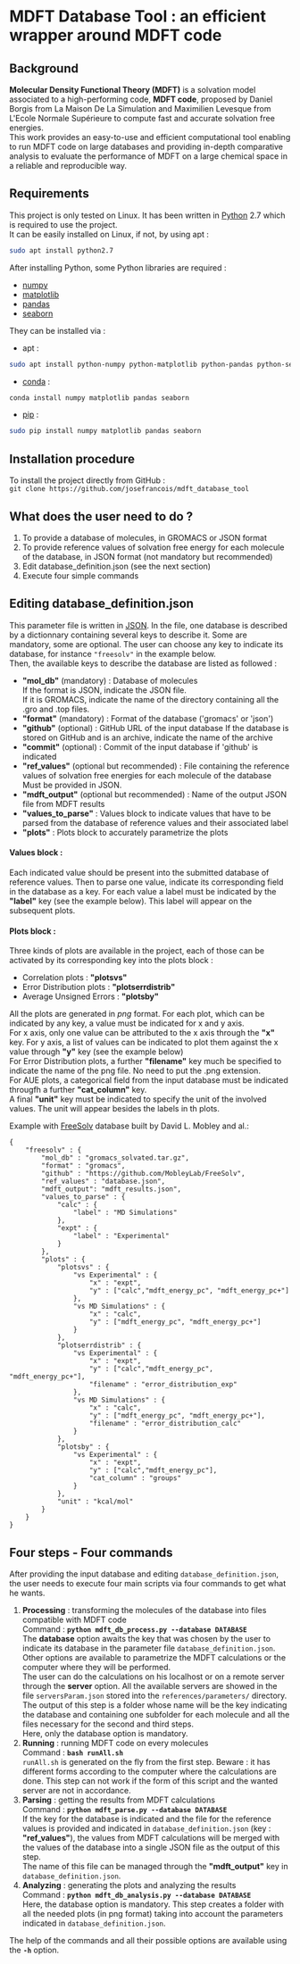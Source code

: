 # MDFT Database Tool : an efficient wrapper around MDFT code
## Background
**Molecular Density Functional Theory (MDFT)** is a solvation model associated to a high-performing code, **MDFT code**, proposed by Daniel Borgis from La Maison De La Simulation and Maximilien Levesque from L'Ecole Normale Supérieure to compute fast and accurate solvation free energies.\
This work provides an easy-to-use and efficient computational tool enabling to run MDFT code on large databases and providing in-depth comparative analysis to evaluate the performance of MDFT on a large chemical space in a reliable and reproducible way.
## Requirements
This project is only tested on Linux. It has been written in [Python](https://www.python.org/) 2.7 which is required to use the project. \
It can be easily installed on Linux, if not, by using apt : 
```bash
sudo apt install python2.7
```
After installing Python, some Python libraries are required :
- [numpy](http://www.numpy.org/)
- [matplotlib](https://matplotlib.org/)
- [pandas](http://pandas.pydata.org/)
- [seaborn](https://seaborn.pydata.org/)

They can be installed via :
- apt :
```bash
sudo apt install python-numpy python-matplotlib python-pandas python-seaborn
```
- [conda](https://conda.io/docs/download.html) :  
```bash
conda install numpy matplotlib pandas seaborn
```
- [pip](https://pip.pypa.io/en/stable/installing/)  : 
```bash
sudo pip install numpy matplotlib pandas seaborn
```  


## Installation procedure
To install the project directly from GitHub :\
`git clone https://github.com/josefrancois/mdft_database_tool`

## What does the user need to do ?
1. To provide a database of molecules, in GROMACS or JSON format
2. To provide reference values of solvation free energy for each molecule of the database, in JSON format (not mandatory but recommended)
3. Edit database_definition.json (see the next section)
4. Execute four simple commands

## Editing database_definition.json
This parameter file is written in [JSON](https://fr.wikipedia.org/wiki/JavaScript_Object_Notation). 
In the file, one database is described by a dictionnary containing several keys to describe it. Some are mandatory, some are optional. The user can choose any key to indicate its database, for instance `"freesolv"` in the example below.\
Then, the available keys to describe the database are listed as followed :
- **"mol_db"** (mandatory) : Database of molecules\
  If the format is JSON, indicate the JSON file.\
  If it is GROMACS, indicate the name of the directory containing all the .gro and .top files.
- **"format"** (mandatory) : Format of the database ('gromacs' or 'json')
- **"github"** (optional) : GitHub URL of the input database
If the database is stored on GitHub and is an archive, indicate the name of the archive
- **"commit"** (optional) : Commit of the input database if 'github' is indicated
- **"ref_values"** (optional but recommended) : File containing the reference values of solvation free energies for each molecule of the database\
  Must be provided in JSON.
- **"mdft_output"** (optional but recommended) : Name of the output JSON file from MDFT results
- **"values_to_parse"** : Values block to indicate values that have to be parsed from the database of reference values and their associated label 
- **"plots"** : Plots block to accurately parametrize the plots

#### Values block :
Each indicated value should be present into the submitted database of reference values. Then to parse one value, indicate its corresponding field in the database as a key. For each value a label must be indicated by the **"label"** key (see the example below). This label will appear on the subsequent plots.

#### Plots block :
Three kinds of plots are available in the project, each of those can be activated by its corresponding key into the plots block :
- Correlation plots : **"plotsvs"**
- Error Distribution plots : **"plotserrdistrib"**
- Average Unsigned Errors : **"plotsby"**

All the plots are generated in *png* format.
For each plot, which can be indicated by any key, a value must be indicated for x and y axis.\
For x axis, only one value can be attributed to the x axis through the **"x"** key. For y axis, a list of values can be indicated to plot them against the x value through **"y"** key (see the example below)\
For Error Distribution plots, a further **"filename"** key much be specified to indicate the name of the png file. No need to put the .png extension.\
For AUE plots, a categorical field from the input database must be indicated througfh a further **"cat_column"** key.\
A final **"unit"** key must be indicated to specify the unit of the involved values. The unit will appear besides the labels in th plots.

Example with [FreeSolv](https://github.com/MobleyLab/FreeSolv) database built by David L. Mobley and al.:
```
{
    "freesolv" : {                          
        "mol_db" : "gromacs_solvated.tar.gz", 
        "format" : "gromacs",
        "github" : "https://github.com/MobleyLab/FreeSolv",
        "ref_values" : "database.json",
        "mdft_output": "mdft_results.json",
        "values_to_parse" : {
            "calc" : {
                "label" : "MD Simulations"
            },
            "expt" : {
                "label" : "Experimental"
            }
        },
        "plots" : {
            "plotsvs" : {
                "vs Experimental" : {
                    "x" : "expt",
                    "y" : ["calc","mdft_energy_pc", "mdft_energy_pc+"]
                },
                "vs MD Simulations" : {
                    "x" : "calc",
                    "y" : ["mdft_energy_pc", "mdft_energy_pc+"]
                }
            },
            "plotserrdistrib" : {
                "vs Experimental" : {
                    "x" : "expt",
                    "y" : ["calc","mdft_energy_pc", "mdft_energy_pc+"],
                    "filename" : "error_distribution_exp"
                },
                "vs MD Simulations" : {
                    "x" : "calc",
                    "y" : ["mdft_energy_pc", "mdft_energy_pc+"],
                    "filename" : "error_distribution_calc"
                }
            },
            "plotsby" : {
                "vs Experimental" : {
                    "x" : "expt",
                    "y" : ["calc","mdft_energy_pc"],
                    "cat_column" : "groups"
                }
            },
            "unit" : "kcal/mol"
        }
    }
}
```
## Four steps - Four commands
After providing the input database and editing `database_definition.json`, the user needs to execute four main scripts via four commands to get what he wants.
1) **Processing** : transforming the molecules of the database into files compatible with MDFT code\
Command : **`python mdft_db_process.py --database DATABASE`**\
The **database** option awaits the key that was chosen by the user to indicate its database in the parameter file `database_definition.json`.\
Other options are available to parametrize the MDFT calculations or the computer where they will be performed.\
The user can do the calculations on his localhost or on a remote server through the **server** option. All the available servers are showed in the file `serversParam.json` stored into the `references/parameters/` directory.\
The output of this step is a folder whose name will be the key indicating the database and containing one subfolder for each molecule and all the files necessary for the second and third steps.\
Here, only the database option is mandatory. 
2) **Running** : running MDFT code on every molecules\
Command : **`bash runAll.sh`**\
`runAll.sh` is generated on the fly from the first step. Beware : it has different forms according to the computer where the calculations are done. This step can not work if the form of this script and the wanted server are not in accordance.
3) **Parsing** : getting the results from MDFT calculations\
Command : **`python mdft_parse.py --database DATABASE`**\
If the key for the database is indicated and the file for the reference values is provided and indicated in `database_definition.json` (key : **"ref_values"**), the values from MDFT calculations will be merged with the values of the database into a single JSON file as the output of this step.\
The name of this file can be managed through the **"mdft_output"** key in `database_definition.json`.
4) **Analyzing** : generating the plots and analyzing the results\
Command : **`python mdft_db_analysis.py --database DATABASE`**\
Here, the database option is mandatory. This step creates a folder with all the needed plots (in png format) taking into account the parameters indicated in `database_definition.json`.

The help of the commands and all their possible options are available using the **`-h`** option.
